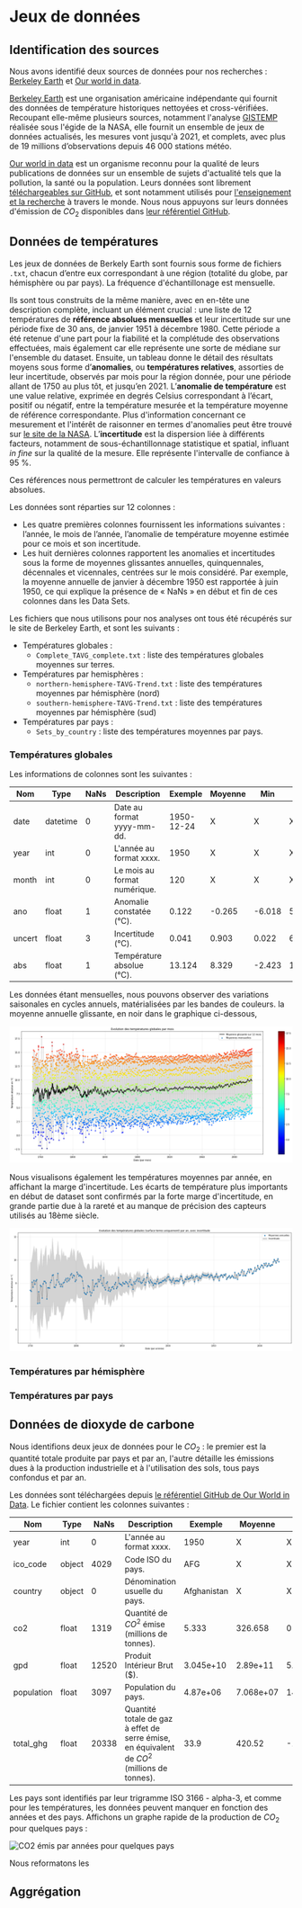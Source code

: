 


# Jeux de données

## Identification des sources

Nous avons identifié deux sources de données pour nos recherches : [Berkeley Earth](http://berkeleyearth.org/data/) et [Our world in data](https://ourworldindata.org/). 

[Berkeley Earth](http://berkeleyearth.org/data/) est une organisation américaine indépendante qui fournit des données de température historiques nettoyées et cross-vérifiées. Recoupant elle-même plusieurs sources, notamment l'analyse [GISTEMP](https://data.giss.nasa.gov/gistemp/) réalisée sous l'égide de la NASA, elle fournit un ensemble de jeux de données actualisés, les mesures vont jusqu'à 2021, et complets, avec plus de 19 millions d’observations depuis 46 000 stations météo.

[Our world in data](https://ourworldindata.org/) est un organisme reconnu pour la qualité de leurs publications de données sur un ensemble de sujets d'actualité tels que la pollution, la santé ou la population. Leurs données sont librement [téléchargeables sur GitHub](https://github.com/owid/), et sont notamment utilisés pour [l'enseignement et la recherche](https://ourworldindata.org/coverage) à travers le monde. Nous nous appuyons sur leurs données d'émission de $CO_2$ disponibles dans [leur référentiel GitHub](https://github.com/owid/co2-data).

## Données de températures

Les jeux de données de Berkely Earth sont fournis sous forme de fichiers `.txt`, chacun d’entre eux correspondant à une région (totalité du globe, par hémisphère ou par pays). La fréquence d'échantillonage est mensuelle.

Ils sont tous construits de la même manière, avec en en-tête une description complète, incluant un élément crucial : une liste de 12 températures de **référence absolues mensuelles** et leur incertitude sur une période fixe de 30 ans, de janvier 1951 à décembre 1980. Cette période a été retenue d'une part pour la fiabilité et la complétude des observations effectuées, mais également car elle représente une sorte de médiane sur l'ensemble du dataset. Ensuite, un tableau donne le détail des résultats moyens sous forme d’**anomalies**, ou **températures relatives**, assorties de leur incertitude, observés par mois pour la région donnée, pour une période allant de 1750 au plus tôt, et jusqu’en 2021. L’**anomalie de température** est une value relative, exprimée en degrés Celsius correspondant à l’écart, positif ou négatif, entre la température mesurée et la température moyenne de référence correspondante. Plus d'information concernant ce mesurement et l'intérêt de raisonner en termes d'anomalies peut être trouvé sur [le site de la NASA](https://data.giss.nasa.gov/gistemp/faq/abs_temp.html). L’**incertitude** est la dispersion liée à différents facteurs, notamment de sous-échantillonnage statistique et spatial, influant _in fine_ sur la qualité de la mesure. Elle représente l'intervalle de confiance à 95 %.

Ces références nous permettront de calculer les températures en valeurs absolues.

Les données sont réparties sur 12 colonnes :
* Les quatre premières colonnes fournissent les informations suivantes : l’année, le mois de l’année, l’anomalie de température moyenne estimée pour ce mois et son incertitude.
* Les huit dernières colonnes rapportent les anomalies et incertitudes sous la forme de moyennes glissantes annuelles, quinquennales, décennales et vicennales, centrées sur le mois considéré. Par exemple, la moyenne annuelle de janvier à décembre 1950 est rapportée à juin 1950, ce qui explique la présence de « NaNs » en début et fin de ces colonnes dans les Data Sets.

Les fichiers que nous utilisons pour nos analyses ont tous été récupérés sur le site de Berkeley Earth, et sont les suivants :
* Températures globales :
  - `Complete_TAVG_complete.txt` : liste des températures globales moyennes sur terres. 
* Températures par hemisphères :
  - `northern-hemisphere-TAVG-Trend.txt` : liste des températures moyennes par hémisphère (nord) 
  - `southern-hemisphere-TAVG-Trend.txt` : liste des températures moyennes par hémisphère (sud)
* Températures par pays :
  - `Sets_by_country` : liste des températures moyennes par pays. 

### Températures globales

Les informations de colonnes sont les suivantes :

| Nom   | Type    |NaNs| Description | Exemple | Moyenne | Min | Max |
|-------|---------|----|-------------|---------|---------|-----|-----|
| date  | datetime| 0  | Date au format yyyy-mm-dd. |1950-12-24|X|X|X|
| year  | int     | 0  | L'année au format xxxx. |1950|X|X|X| 
| month | int     | 0  | Le mois au format numérique. |120|X|X|X|
| ano   | float   | 1  | Anomalie constatée (°C). |0.122|-0.265|-6.018|5.531|
| uncert| float   | 3  | Incertitude (°C). |0.041|0.903|0.022|6.521|
| abs   | float   | 1  | Température absolue (°C).|13.124|8.329|-2.423|17.780|

Les données étant mensuelles, nous pouvons observer des variations saisonales en cycles annuels, matérialisées par les bandes de couleurs. la moyenne annuelle glissante, en noir dans le graphique ci-dessous, 

![Evolution de la température globale](images/103_Plot_evo_temp_par_mois.png)

Nous visualisons également les températures moyennes par année, en affichant la marge d'incertitude. Les écarts de température plus importants en début de dataset sont confirmés par la forte marge d'incertitude, en grande partie due à la rareté et au manque de précision des capteurs utilisés au 18ème siècle.

![Evolution de la température annuelle globale avec incertitude](images/104_Plot_evo_temp_par_an_incertitude.png)




### Températures par hémisphère

### Températures par pays


## Données de dioxyde de carbone

Nous identifions deux jeux de données pour le $CO_2$ : le premier est la quantité totale produite par pays et par an, l'autre détaille les émissions dues à la production industrielle et à l'utilisation des sols, tous pays confondus et par an.

Les données sont téléchargées depuis [le référentiel GitHub de Our World in Data](https://nyc3.digitaloceanspaces.com/owid-public/data/co2/owid-co2-data.csv). Le fichier contient les colonnes suivantes :

| Nom   | Type    |NaNs| Description | Exemple | Moyenne | Min | Max |
|-------|---------|----|-------------|---------|---------|-----|-----|
| year  | int     | 0  | L'année au format xxxx. |1950|X|X|X| 
| ico_code   | object   | 4029  | Code ISO du pays. |AFG|X|X|X|
| country| object   | 0  | Dénomination usuelle du pays. |Afghanistan|X|X|X|
| co2   | float   | 1319  | Quantité de $CO^2$ émise (millions de tonnes).|5.333|326.658|0|36702.503|
| gpd | float | 12520 | Produit Intérieur Brut (\$). |3.045e+10|2.89e+11|5.543e+07|1.136e+14|
| population | float | 3097 | Population du pays. |4.87e+06|7.068e+07|1490|7.795e+09|
| total_ghg | float   | 20338  | Quantité totale de gaz à effet de serre émise, en équivalent de $CO^2$ (millions de tonnes).|33.9|420.52|-178.71|48939.71|

Les pays sont identifiés par leur trigramme ISO 3166 - alpha-3, et comme pour les températures, les données peuvent manquer en fonction des années et des pays. Affichons un graphe rapide de la production de $CO_2$ pour quelques pays :

![CO2 émis par années pour quelques pays](images/113_Plot_CO2_emis_par_année.png)

Nous reformatons les 

## Aggrégation


